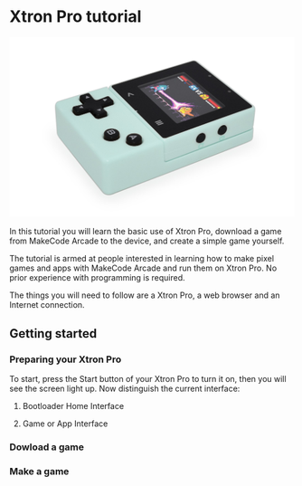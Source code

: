 # Xtron Pro tutorial

![](_static/xtron_pro.jpg)

In this tutorial you will learn the basic use of Xtron Pro, download a game from MakeCode Arcade to the device, and create a simple game yourself.

The tutorial is armed at people interested in learning how to make pixel  games and apps with MakeCode Arcade and run them on Xtron Pro. No prior experience with programming is required.

The things you will need to follow are a Xtron Pro, a web browser and an Internet connection.

## Getting started

### Preparing your Xtron Pro

To start, press the Start button of your Xtron Pro to turn it on, then you will see the screen light up. Now distinguish the current interface:

1. Bootloader Home Interface

2. Game or App Interface

### Dowload a game

### Make a game